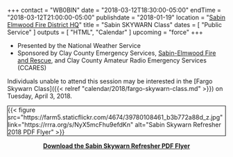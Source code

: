 +++
contact = "WB0BIN"
date = "2018-03-12T18:30:00-05:00"
endTime = "2018-03-12T21:00:00-05:00"
publishdate = "2018-01-19"
location = "[Sabin Elmwood Fire District HQ](/places/sabin-elmwood-fire-district-headquarters)"
title = "Sabin SKYWARN Class"
dates = [ "Public Service" ]
outputs = [ "HTML", "Calendar" ]
upcoming = "force"
+++
* Presented by the National Weather Service
* Sponsored by Clay County Emergency Services, [Sabin-Elmwood Fire and Rescue](http://www.sabin-elmwoodfire.com/), and Clay County Amateur Radio Emergency Services (CCARES)

Individuals unable to attend this session may be interested in the
[Fargo Skywarn Class]({{< relref "calendar/2018/fargo-skywarn-class.md" >}})
on Tuesday, April 3, 2018.

<div style="border:1px solid black">
{{< figure src="https://farm5.staticflickr.com/4674/39780108461_b3b772a88d_z.jpg" link="https://rrra.org/s/NyX5mcFhu9efdKn" alt="Sabin Skywarn Refresher 2018 PDF Flyer" >}}
</div>
<p class="clear"></p>
<div style="text-align: center;"><strong><a href="https://rrra.org/s/NyX5mcFhu9efdKn">Download the Sabin Skywarn Refresher PDF Flyer</a></strong></div>
